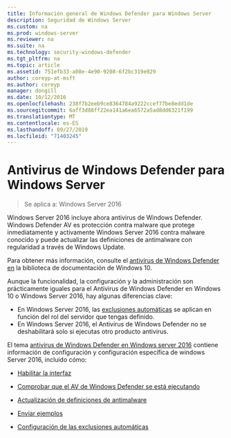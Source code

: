 ```yaml
---
title: Información general de Windows Defender para Windows Server
description: Seguridad de Windows Server
ms.custom: na
ms.prod: windows-server
ms.reviewer: na
ms.suite: na
ms.technology: security-windows-defender
ms.tgt_pltfrm: na
ms.topic: article
ms.assetid: 751efb33-a08e-4e90-9208-6f2bc319e029
author: coreyp-at-msft
ms.author: coreyp
manager: dongill
ms.date: 10/12/2016
ms.openlocfilehash: 238f7b2eeb9ce8364784a9222ccef77be8edd1de
ms.sourcegitcommit: 6aff3d88ff22ea141a6ea6572a5ad8dd6321f199
ms.translationtype: MT
ms.contentlocale: es-ES
ms.lasthandoff: 09/27/2019
ms.locfileid: "71403245"
---
```

# <a name="windows-defender-antivirus-for-windows-server"></a>Antivirus de Windows Defender para Windows Server

>Se aplica a: Windows Server 2016

Windows Server 2016 incluye ahora antivirus de Windows Defender. Windows Defender AV es protección contra malware que protege inmediatamente y activamente Windows Server 2016 contra malware conocido y puede actualizar las definiciones de antimalware con regularidad a través de Windows Update.

Para obtener más información, consulte el [antivirus de Windows Defender en](https://docs.microsoft.com/windows/threat-protection/windows-defender-antivirus/windows-defender-antivirus-in-windows-10) la biblioteca de documentación de Windows 10.


Aunque la funcionalidad, la configuración y la administración son prácticamente iguales para el Antivirus de Windows Defender en Windows 10 o Windows Server 2016, hay algunas diferencias clave:

- En Windows Server 2016, las [exclusiones automáticas](https://docs.microsoft.com/windows/threat-protection/windows-defender-antivirus/configure-server-exclusions-windows-defender-antivirus) se aplican en función del rol del servidor que tengas definido.
- En Windows Server 2016, el Antivirus de Windows Defender no se deshabilitará solo si ejecutas otro producto antivirus.

El tema [antivirus de Windows Defender en Windows server 2016](https://docs.microsoft.com/windows/threat-protection/windows-defender-antivirus/windows-defender-antivirus-on-windows-server-2016) contiene información de configuración y configuración específica de windows Server 2016, incluido cómo:

-   [Habilitar la interfaz](https://docs.microsoft.com/windows/threat-protection/windows-defender-antivirus/windows-defender-antivirus-on-windows-server-2016#BKMK_UsingDef)

-   [Comprobar que el AV de Windows Defender se está ejecutando]( https://docs.microsoft.com/windows/threat-protection/windows-defender-antivirus/windows-defender-antivirus-on-windows-server-2016#BKMK_DefRun)

-   [Actualización de definiciones de antimalware]( https://docs.microsoft.com/windows/threat-protection/windows-defender-antivirus/windows-defender-antivirus-on-windows-server-2016#BKMK_UpdateDef)

-   [Enviar ejemplos]( https://docs.microsoft.com/windows/threat-protection/windows-defender-antivirus/windows-defender-antivirus-on-windows-server-2016#BKMK_DefSamples)

-   [Configuración de las exclusiones automáticas]( https://docs.microsoft.com/windows/threat-protection/windows-defender-antivirus/windows-defender-antivirus-on-windows-server-2016#BKMK_DefExclusions)
